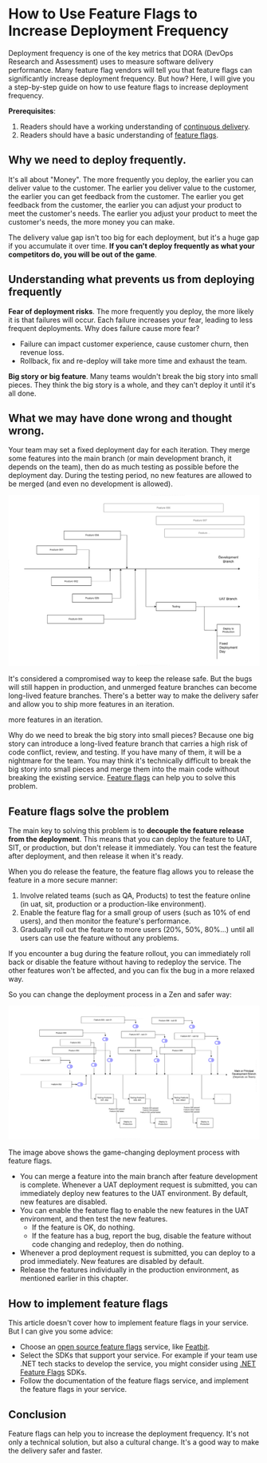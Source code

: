 # How to Use Feature Flags to Increase Deployment Frequency

Deployment frequency is one of the key metrics that DORA (DevOps Research and Assessment) uses to measure software delivery performance. Many feature flag vendors will tell you that feature flags can significantly increase deployment frequency. But how? Here, I will give you a step-by-step guide on how to use feature flags to increase deployment frequency.


**Prerequisites**: 
1. Readers should have a working understanding of [continuous delivery](https://en.wikipedia.org/wiki/Continuous_delivery).
2. Readers should have a basic understanding of [feature flags](https://en.wikipedia.org/wiki/Feature_toggle).

## Why we need to deploy frequently.

It's all about "Money". The more frequently you deploy, the earlier you can deliver value to the customer. The earlier you deliver value to the customer, the earlier you can get feedback from the customer. The earlier you get feedback from the customer, the earlier you can adjust your product to meet the customer's needs. The earlier you adjust your product to meet the customer's needs, the more money you can make.

The delivery value gap isn't too big for each deployment, but it's a huge gap if you accumulate it over time. **If you can't deploy frequently as what your competitors do, you will be out of the game**. 

## Understanding what prevents us from deploying frequently

**Fear of deployment risks**. The more frequently you deploy, the more likely it is that failures will occur. Each failure increases your fear, leading to less frequent deployments. Why does failure cause more fear?

- Failure can impact customer experience, cause customer churn, then revenue loss.
- Rollback, fix and re-deploy will take more time and exhaust the team.

**Big story or big feature**. Many teams wouldn't break the big story into small pieces. They think the big story is a whole, and they can't deploy it until it's all done.

## What we may have done wrong and thought wrong.

Your team may set a fixed deployment day for each iteration. They merge some features into the main branch (or main development branch, it depends on the team), then do as much testing as possible before the deployment day. During the testing period, no new features are allowed to be merged (and even no development is allowed).

![](../original-articles/assets/how-feature-flags-increase-deployment-frenquency/wrong_deployment_method.png)

It's considered a compromised way to keep the release safe. But the bugs will still happen in production, and unmerged feature branches can become long-lived feature branches. There's a better way to make the delivery safer and allow you to ship more features in an iteration.

 more features in an iteration.

Why do we need to break the big story into small pieces? Because one big story can introduce a long-lived feature branch that carries a high risk of code conflict, review, and testing. If you have many of them, it will be a nightmare for the team. You may think it's technically difficult to break the big story into small pieces and merge them into the main code without breaking the existing service. [Feature flags](https://www.featbit.co) can help you to solve this problem.

## Feature flags solve the problem

The main key to solving this problem is to **decouple the feature release from the deployment**. This means that you can deploy the feature to UAT, SIT, or production, but don't release it immediately. You can test the feature after deployment, and then release it when it's ready.

When you do release the feature, the feature flag allows you to release the feature in a more secure manner:

1. Involve related teams (such as QA, Products) to test the feature online (in uat, sit, production or a production-like environment).
2. Enable the feature flag for a small group of users (such as 10% of end users), and then monitor the feature's performance.
3. Gradually roll out the feature to more users (20%, 50%, 80%...) until all users can use the feature without any problems.

If you encounter a bug during the feature rollout, you can immediately roll back or disable the feature without having to redeploy the service. The other features won't be affected, and you can fix the bug in a more relaxed way.

So you can change the deployment process in a Zen and safer way:

![](../original-articles/assets/how-feature-flags-increase-deployment-frenquency/zen-and-safer-way.png)


The image above shows the game-changing deployment process with feature flags.

- You can merge a feature into the main branch after feature development is complete. Whenever a UAT deployment request is submitted, you can immediately deploy new features to the UAT environment. By default, new features are disabled.
- You can enable the feature flag to enable the new features in the UAT environment, and then test the new features.
  - If the feature is OK, do nothing.
  - If the feature has a bug, report the bug, disable the feature without code changing and redeploy, then do nothing.
- Whenever a prod deployment request is submitted, you can deploy to a prod immediately. New features are disabled by default.
- Release the features individually in the production environment, as mentioned earlier in this chapter.


## How to implement feature flags

This article doesn't cover how to implement feature flags in your service. But I can give you some advice:

- Choose an [open source feature flags](https://featbit.co/blogs/Free-and-Open-Source-Feature-Flag-Tools) service, like [Featbit](https://www.featbit.co).
- Select the SDKs that support your service. For example if your team use .NET tech stacks to develop the service, you might consider using [.NET Feature Flags](https://www.featbit.co/feature-flag-csharp) SDKs.
- Follow the documentation of the feature flags service, and implement the feature flags in your service.


## Conclusion

Feature flags can help you to increase the deployment frequency. It's not only a technical solution, but also a cultural change. It's a good way to make the delivery safer and faster.
